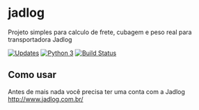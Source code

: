 # jadlog
Projeto simples para calculo de frete, cubagem e peso real para transportadora Jadlog

[![Updates](https://pyup.io/repos/github/tiagocordeiro/jadlog/shield.svg)](https://pyup.io/repos/github/tiagocordeiro/jadlog/)
[![Python 3](https://pyup.io/repos/github/tiagocordeiro/jadlog/python-3-shield.svg)](https://pyup.io/repos/github/tiagocordeiro/jadlog/)
[![Build Status](https://travis-ci.org/tiagocordeiro/jadlog.svg?branch=master)](https://travis-ci.org/tiagocordeiro/jadlog)

## Como usar
Antes de mais nada você precisa ter uma conta com a Jadlog http://www.jadlog.com.br/
